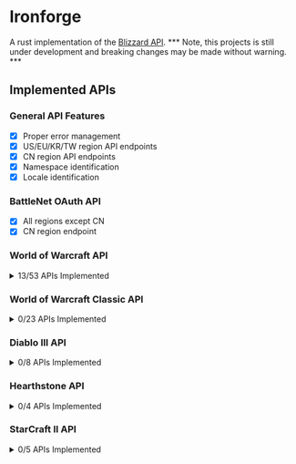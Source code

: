 # Ironforge
A rust implementation of the [Blizzard API](https://develop.battle.net/documentation).
*** Note, this projects is still under development and breaking changes may be made without warning. ***

## Implemented APIs
### General API Features
- [X] Proper error management
- [X] US/EU/KR/TW region API endpoints
- [X] CN region API endpoints
- [X] Namespace identification
- [X] Locale identification
### BattleNet OAuth API
- [X] All regions except CN
- [X] CN region endpoint
### World of Warcraft API
<details>
<summary>13/53 APIs Implemented</summary>
Game Data API:

- [X] Achivements
- [X] Auction House
- [X] Azerite Essence
- [X] Connected Realm (Note: Search not implemented yet)
- [X] Covenant
- [X] Creature
- [X] Guild Crest
- [X] Heirloom
- [ ] Item
- [ ] Journal
- [ ] Media Search
- [ ] Modified Crafting
- [X] Mount
- [ ] Mythic Keystone Affix
- [ ] Mythic Keystone Dungeon
- [ ] Mythic Keystone Leaderboard
- [ ] Mythic Raid Leaderboard
- [ ] Pet
- [ ] Playable Class
- [ ] Playable Race
- [ ] Playable Specialization
- [ ] Power Type
- [ ] Profession
- [ ] PvP Season
- [ ] PvP Tier
- [ ] Quest
- [X] Realm
- [X] Region
- [ ] Reputations
- [ ] Spell
- [ ] Talent
- [ ] Tech Talent
- [X] Title
- [X] Toy
- [X] Wow Token

Profile Data API:
- [ ] Account Profile
- [ ] Character Achievements
- [ ] Character Appearance
- [ ] Character Collections
- [ ] Character Encounters
- [X] Character Equipment
- [ ] Character Hunter Pets
- [ ] Character Media
- [ ] Character Mythic Keystone Profile
- [ ] Character Professions
- [ ] Character Profile
- [ ] Character PvP
- [ ] Character Quests
- [ ] Character Reputations
- [ ] Character Soulbinds
- [ ] Character Specializations
- [ ] Character Statistics
- [ ] Character Titles
- [ ] Guild
</details>

### World of Warcraft Classic API
<details>
<summary>0/23 APIs Implemented</summary>
Game Data API:
  
- [ ] Auction House
- [ ] Connected Realm
- [ ] Creature
- [ ] Guild Crest
- [ ] Item
- [ ] Media Search
- [ ] Playable Class
- [ ] Playable Race
- [ ] Power Type
- [ ] PvP Season
- [ ] Realm
- [ ] Region
- [ ] Wow Token
      
Profile Data API:
- [ ] Account Profile
- [ ] Character Achievements
- [ ] Character Appearance
- [ ] Character Equipment
- [ ] Character Hunter Pets
- [ ] Character Media
- [ ] Character Profile
- [ ] Character PvP
- [ ] Character Specializations
- [ ] Character Statistics
- [ ] Guild
</details>

### Diablo III API
<details>
<summary>0/8 APIs Implemented</summary>
</details>

### Hearthstone API
<details>
<summary>0/4 APIs Implemented</summary>
</details>

### StarCraft II API
<details>
<summary>0/5 APIs Implemented</summary>
</details>
